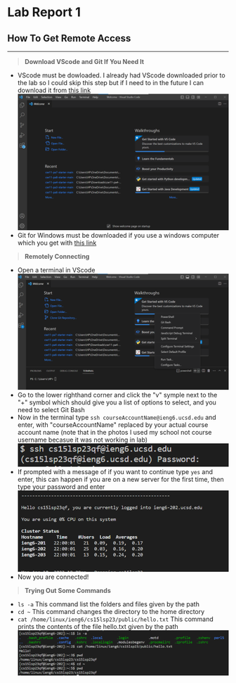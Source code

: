 # **Lab Report 1**
## How To Get Remote Access
---
> **Download VScode and Git If You Need It**
- VScode must be dowloaded. I already had VScode downloaded prior to the lab so I could skip this step but if I need to in the future I can download it from [this link](https://code.visualstudio.com/)
![Image](VsCodeDownloadImage.png)
- Git for Windows must be downloaded if you use a windows computer which you get with [this link](https://gitforwindows.org/)

> **Remotely Connecting**
- Open a terminal in VScode
![Image](GitBashImage.png)
- Go to the lower righthand corner and click the "v" symple next to the "+" symbol which should give you a list of options to select, and you need to select Git Bash
- Now in the terminal type `ssh courseAccountName@ieng6.ucsd.edu` and enter, with "courseAccountName" replaced by your actual course account name (note that in the photos I used my school not course username becasue it was not working in lab)
![Image](loginPhoto.png)
- If prompted with a message of if you want to continue type `yes` and enter, this can happen if you are on a new server for the first time, then type your password and enter
![Image](loggedIn.png)
- Now you are connected!

> **Trying Out Some Commands**
- `ls -a` This command list the folders and files given by the path
- `cd ~` This command changes the directory to the home directory
- `cat /home/linux/ieng6/cs15lsp23/public/hello.txt` This command prints the contents of the file hello.txt given by the path
![Image](tryingCommands1.png)
